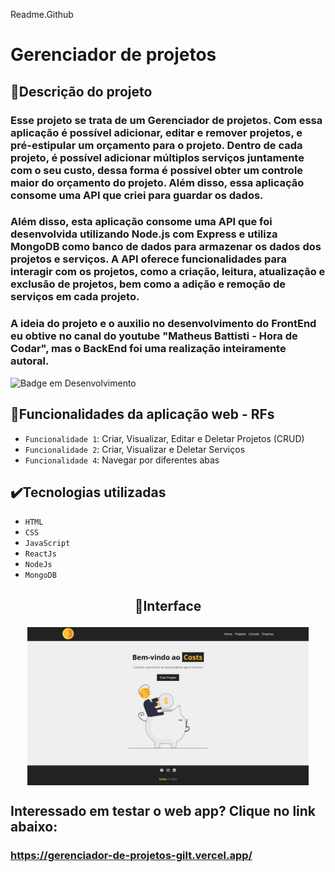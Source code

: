 Readme.Github

# Gerenciador de projetos

## 📱Descrição do projeto

### Esse projeto se trata de um Gerenciador de projetos. Com essa aplicação é possível adicionar, editar e remover projetos, e pré-estipular um orçamento para o projeto. Dentro de cada projeto, é possível adicionar múltiplos serviços juntamente com o seu custo, dessa forma é possível obter um controle maior do orçamento do projeto. Além disso, essa aplicação consome uma API que criei para guardar os dados.
### Além disso, esta aplicação consome uma API que foi desenvolvida utilizando Node.js com Express e utiliza MongoDB como banco de dados para armazenar os dados dos projetos e serviços. A API oferece funcionalidades para interagir com os projetos, como a criação, leitura, atualização e exclusão de projetos, bem como a adição e remoção de serviços em cada projeto.
### A ideia do projeto e o auxilio no desenvolvimento do FrontEnd eu obtive no canal do youtube "Matheus Battisti - Hora de Codar", mas o BackEnd foi uma realização inteiramente autoral.

![Badge em Desenvolvimento](http://img.shields.io/static/v1?label=STATUS&message=EM%20DESENVOLVIMENTO&color=GREEN&style=for-the-badge)

## 🔨Funcionalidades da aplicação web - RFs

- `Funcionalidade 1`: Criar, Visualizar, Editar e Deletar Projetos (CRUD)
- `Funcionalidade 2`: Criar, Visualizar e Deletar Serviços
- `Funcionalidade 4`: Navegar por diferentes abas

## ✔️Tecnologias utilizadas

- `HTML`
- `CSS`
- `JavaScript`
- `ReactJs`
- `NodeJs`
- `MongoDB`

## <p align="center">📱Interface</p>

<p align="center">
<img src="/src/img/interfaceCosts.png" width="450px" align="center">
</p>

## Interessado em testar o web app? Clique no link abaixo:
### https://gerenciador-de-projetos-gilt.vercel.app/